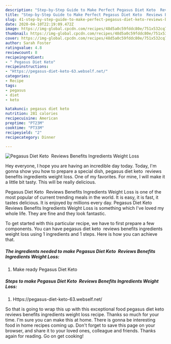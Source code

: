 ```yaml
---
description: "Step-by-Step Guide to Make Perfect Pegasus Diet Keto  Reviews Benefits Ingredients Weight Loss"
title: "Step-by-Step Guide to Make Perfect Pegasus Diet Keto  Reviews Benefits Ingredients Weight Loss"
slug: 41-step-by-step-guide-to-make-perfect-pegasus-diet-keto-reviews-benefits-ingredients-weight-loss
date: 2020-04-10T22:19:09.472Z
image: https://img-global.cpcdn.com/recipes/48d5a0c59fddc80e/751x532cq70/pegasus-diet-keto-reviews-benefits-ingredients-weight-loss-recipe-main-photo.jpg
thumbnail: https://img-global.cpcdn.com/recipes/48d5a0c59fddc80e/751x532cq70/pegasus-diet-keto-reviews-benefits-ingredients-weight-loss-recipe-main-photo.jpg
cover: https://img-global.cpcdn.com/recipes/48d5a0c59fddc80e/751x532cq70/pegasus-diet-keto-reviews-benefits-ingredients-weight-loss-recipe-main-photo.jpg
author: Sarah Foster
ratingvalue: 4.8
reviewcount: 8
recipeingredient:
- " Pegasus Diet Keto"
recipeinstructions:
- "Https://pegasus-diet-keto-63.webself.net/"
categories:
- Recipe
tags:
- pegasus
- diet
- keto

katakunci: pegasus diet keto 
nutrition: 281 calories
recipecuisine: American
preptime: "PT23M"
cooktime: "PT33M"
recipeyield: "2"
recipecategory: Dinner

---
```



![Pegasus Diet Keto  Reviews Benefits Ingredients Weight Loss](https://img-global.cpcdn.com/recipes/48d5a0c59fddc80e/751x532cq70/pegasus-diet-keto-reviews-benefits-ingredients-weight-loss-recipe-main-photo.jpg)

Hey everyone, I hope you are having an incredible day today. Today, I'm gonna show you how to prepare a special dish, pegasus diet keto  reviews benefits ingredients weight loss. One of my favorites. For mine, I will make it a little bit tasty. This will be really delicious.

Pegasus Diet Keto  Reviews Benefits Ingredients Weight Loss is one of the most popular of current trending meals in the world. It is easy, it is fast, it tastes delicious. It is enjoyed by millions every day. Pegasus Diet Keto  Reviews Benefits Ingredients Weight Loss is something which I've loved my whole life. They are fine and they look fantastic.




To get started with this particular recipe, we have to first prepare a few components. You can have pegasus diet keto  reviews benefits ingredients weight loss using 1 ingredients and 1 steps. Here is how you can achieve that.

##### The ingredients needed to make Pegasus Diet Keto  Reviews Benefits Ingredients Weight Loss:

1. Make ready  Pegasus Diet Keto




##### Steps to make Pegasus Diet Keto  Reviews Benefits Ingredients Weight Loss:

1. Https://pegasus-diet-keto-63.webself.net/




So that is going to wrap this up with this exceptional food pegasus diet keto  reviews benefits ingredients weight loss recipe. Thanks so much for your time. I'm sure you can make this at home. There is gonna be interesting food in home recipes coming up. Don't forget to save this page on your browser, and share it to your loved ones, colleague and friends. Thanks again for reading. Go on get cooking!
